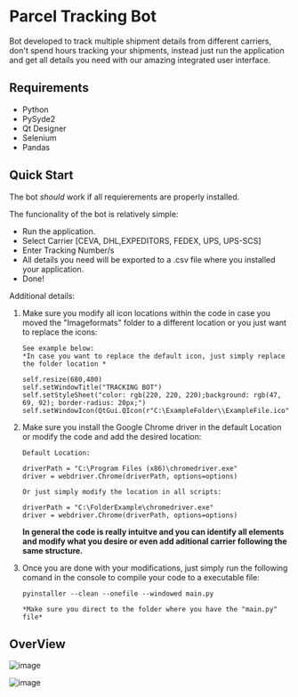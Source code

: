 # Parcel Tracking Bot

Bot developed to track multiple shipment details from different carriers, don't spend hours tracking your shipments, instead just run the application and get all details you need with our amazing integrated user interface.


## Requirements

- Python
- PySyde2
- Qt Designer
- Selenium
- Pandas

## Quick Start

The bot *should* work if all requierements are properly installed.

The funcionality of the bot is relatively simple:

- Run the application.
- Select Carrier [CEVA, DHL,EXPEDITORS, FEDEX, UPS, UPS-SCS]
- Enter Tracking Number/s
- All details you need will be exported to a .csv file where you installed your application.
- Done!

Additional details:

1. Make sure you modify all icon locations within the code in case you moved the "Imageformats" folder to a different location or you just want to replace the icons:

    ```
    See example below:
    *In case you want to replace the default icon, just simply replace the folder location *

    self.resize(680,400)
    self.setWindowTitle("TRACKING BOT")
    self.setStyleSheet("color: rgb(220, 220, 220);background: rgb(47, 69, 92); border-radius: 20px;")  
    self.setWindowIcon(QtGui.QIcon(r"C:\ExampleFolder\\ExampleFile.ico")) 
    ```
2. Make sure you install the Google Chrome driver in the default Location or modify the code and add the desired location:

    ```
    Default Location:
    
    driverPath = "C:\Program Files (x86)\chromedriver.exe"
    driver = webdriver.Chrome(driverPath, options=options)

    Or just simply modify the location in all scripts:
    
    driverPath = "C:\FolderExample\chromedriver.exe"
    driver = webdriver.Chrome(driverPath, options=options)    
    
    ```
    
    **In general the code is really intuitve and you can identify all elements and modify what you desire or even add aditional carrier following the same structure.**
    
3. Once you are done with your modifications, just simply run the following comand in the console to compile your code to a executable file:

    ```
    pyinstaller --clean --onefile --windowed main.py
    
    *Make sure you direct to the folder where you have the "main.py" file*
    
    ```

## OverView


![image](https://user-images.githubusercontent.com/84207679/120043175-1a956300-bfd1-11eb-8fcd-bba3f0890753.png)

![image](https://user-images.githubusercontent.com/84207679/120043185-1f5a1700-bfd1-11eb-816e-c3477fb6cf8f.png)






